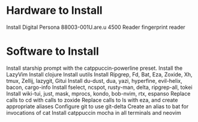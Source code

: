 # Hardware to Install

Install Digital Persona 88003-001U.are.u 4500 Reader fingerprint reader

# Software to Install

Install starship prompt with the catppuccin-powerline preset. 
Install the LazyVim
Install clojure
Install uutils
Install Ripgrep, Fd, Bat, Eza, Zoxide, Xh, tmux, Zellij, lazygit, Gitui
Install du-dust, dua, yazi, hyperfine, evil-helix, bacon, cargo-info
Install fselect, ncspot, rusty-man, delta, ripgrep-all, tokei
Install wiki-tui, just, mask, mprocs, kondo, bob-nvim, rtx, espanso
Replace calls to cd with calls to zoxide
Replace calls to ls with eza, and create appropriate aliases
Configure git to use git-delta
Create an alias to bat for invocations of cat
Install catppuccin mocha in all terminals and neovim